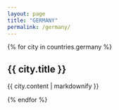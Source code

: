 ```yaml
---
layout: page
title: "GERMANY"
permalink: /germany/
---
```


{% for city in countries.germany %}
  <h2>{{ city.title }}</h2>
  <p>{{ city.content | markdownify }}</p>
{% endfor %}
